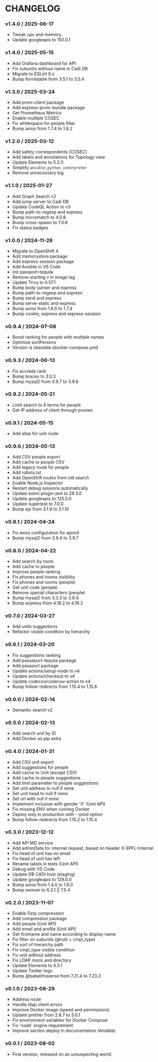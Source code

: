 # CHANGELOG

### v1.4.0 / 2025-06-17

- Tweak cpu and memory
- Update googleapis to 150.0.1

### v1.4.0 / 2025-05-15

- Add Grafana dashboard for API
- Fix subunits without name in Cadi DB
- Migrate to ESLint 9.x
- Bump formidable from 3.5.1 to 3.5.4

### v1.3.0 / 2025-03-24

- Add prom-client package
- Add express-prom-bundle package
- Get Prometheus Metrics
- Enable multiple COSEC
- Fix whitespace for people filter
- Bump axios from 1.7.4 to 1.8.2

### v1.2.0 / 2025-03-12

- Add safety correspondents (COSEC)
- Add labels and annotations for Topology view
- Update Elements to 5.2.0
- Simplify `ansible_python_interpreter`
- Remove unnecessary log

### v1.1.0 / 2025-01-27

- Add Graph Search v2
- Add jump server to Cadi DB
- Update CodeQL Action to v3
- Bump path-to-regexp and express
- Bump micromatch to 4.0.8
- Bump cross-spawn to 7.0.6
- Fix status badges

### v1.0.0 / 2024-11-28

- Migrate to OpenShift 4
- Add memorystore package
- Add express-session package
- Add Ansible in VS Code
- Init passport-tequila
- Remove starting v in image tag
- Update Trivy to 0.57.1
- Bump body-parser and express
- Bump path-to-regexp and express
- Bump send and express
- Bump serve-static and express
- Bump axios from 1.6.0 to 1.7.4
- Bump cookie, express and express-session

### v0.9.4 / 2024-07-08

- Boost ranking for people with multiple names
- Optimize sortPersons
- Version is obsolete (docker-compose.yml)

### v0.9.3 / 2024-06-13

- Fix accreds rank
- Bump braces to 3.0.3
- Bump mysql2 from 3.9.7 to 3.9.8

### v0.9.2 / 2024-05-21

- Limit search to 6 terms for people
- Get IP address of client through proxies

### v0.9.1 / 2024-05-15

- Add alias for unit route

### v0.9.0 / 2024-05-13

- Add CSV people export
- Add cache to people CSV
- Add legacy route for people
- Add robots.txt
- Add OpenShift routes from old search
- Enable Node.js Inspector
- Restart debug sessions automatically
- Update eslint-plugin-jest to 28.3.0
- Update googleapis to 135.0.0
- Update supertest to 7.0.0
- Bump ejs from 3.1.9 to 3.1.10

### v0.8.1 / 2024-04-24

- Fix axios configuration for apimd
- Bump mysql2 from 3.9.4 to 3.9.7

### v0.8.0 / 2024-04-22

- Add search by room
- Add cache to people
- Improve people ranking
- Fix phones and rooms visibility
- Fix phones and rooms (people)
- Get unit code (people)
- Remove special characters (people)
- Bump mysql2 from 3.3.3 to 3.9.4
- Bump express from 4.18.2 to 4.19.2

### v0.7.0 / 2024-03-27

- Add units suggestions
- Refactor visible condition by hierarchy

### v0.6.1 / 2024-03-20

- Fix suggestions ranking
- Add passeport-tequila package
- Add passport package
- Update actions/setup-node to v4
- Update actions/checkout to v4
- Update codecov/codecov-action to v4
- Bump follow-redirects from 1.15.4 to 1.15.6

### v0.6.0 / 2024-02-14

- Semantic search v2

### v0.5.0 / 2024-02-13

- Add search unit by ID
- Add Docker as pip extra

### v0.4.0 / 2024-01-31

- Add CSV unit export
- Add suggestions for people
- Add cache to Unit (except CSV)
- Add cache to people suggestions
- Add limit parameter to people suggestions
- Set unit address to null if none
- Set unit head to null if none
- Set url with null if none
- Implement inclusive with gender 'X' (Unit API)
- Fix missing ENV when running Docker
- Deploy only in production with --prod option
- Bump follow-redirects from 1.15.2 to 1.15.4

### v0.3.0 / 2023-12-12

- Add API MD service
- Add adminData for internal request, based on header X-EPFL-Internal
- Fix head of unit has no email
- Fix head of unit has left
- Rename labels in tests (Unit API)
- Debug with VS Code
- Update DB CADI host (staging)
- Update googleapis to 129.0.0
- Bump axios from 1.4.0 to 1.6.0
- Bump semver to 6.3.1 || 7.5.4

### v0.2.0 / 2023-11-07

- Enable Gzip compression
- Add compression package
- Add people (Unit API)
- Add email and profile (Unit API)
- Get firstname and name according to display name
- Fix filter on subunits (ghost + cmpl_type)
- Fix sort of hierarchy path
- Fix cmpl_type visible condition
- Fix unit without address
- Fix LDAP mock and directory
- Update Elements to 4.5.1
- Update Twitter logo
- Bump @babel/traverse from 7.21.4 to 7.23.2

### v0.1.0 / 2023-08-29

- Address route
- Handle ldap client errors
- Improve Docker image (speed and permissions)
- Update prettier from 2.8.7 to 3.0.1
- Fix environment variables for Docker Compose
- Fix 'node' engine requirement
- Improve section deploy in documentation (Ansible)

### v0.0.1 / 2023-08-02

- First version, released on an unsuspecting world.
